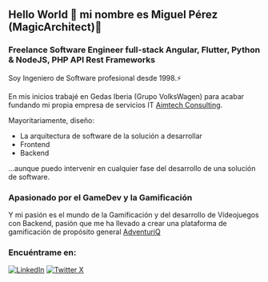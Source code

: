 ## Hello World 🤔 mi nombre es Miguel Pérez (MagicArchitect)👋
### Freelance Software Engineer full-stack Angular, Flutter, Python & NodeJS, PHP API Rest Frameworks

Soy Ingeniero de Software profesional desde 1998.⚡

En mis inicios trabajé en Gedas Iberia (Grupo VolksWagen) para acabar fundando mi propia empresa de servicios IT [Aimtech Consulting](https://aimtech.es). 

Mayoritariamente, diseño:
- La arquitectura de software de la solución a desarrollar
- Frontend
- Backend

...aunque puedo intervenir en cualquier fase del desarrollo de una solución de software.

### Apasionado por el GameDev y la Gamificación
Y mi pasión es el mundo de la Gamificación y del desarrollo de Vídeojuegos con Backend, pasión que me ha llevado a crear una plataforma de gamificación de propósito general [AdventuriQ](https://adventuriq.com)

### Encuéntrame en:
[![LinkedIn](https://img.shields.io/badge/linked_in-miguel_perez_perez?style=flat&logo=linkedin&labelColor=%23151515&color=%230076b8)](https://www.linkedin.com/in/miguelperezperez)
[![Twitter X](https://img.shields.io/badge/x-miguel_perez_perez?style=flat&logo=linkedin&labelColor=%23151515&color=%230076b8)](https://twitter.com/MikeAceGameDev)


